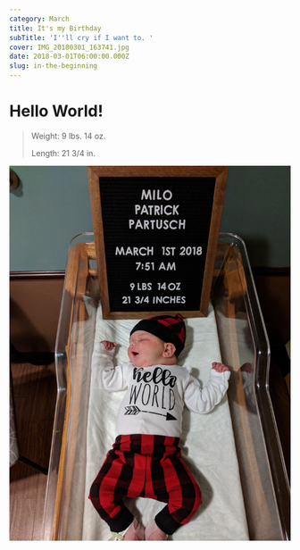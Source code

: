 ```yaml
---
category: March
title: It's my Birthday
subTitle: 'I''ll cry if I want to. '
cover: IMG_20180301_163741.jpg
date: 2018-03-01T06:00:00.000Z
slug: in-the-beginning
---
```

# Hello World!

> Weight: 9 lbs. 14 oz.
>
> Length: 21 3/4 in.

![Milo](./IMG_20180301_163741.jpg)
